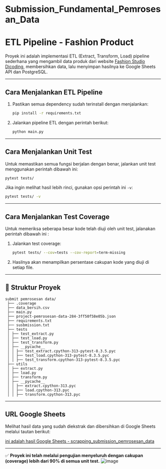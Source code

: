 # Submission_Fundamental_Pemrosesan_Data
# ETL Pipeline - Fashion Product

Proyek ini adalah implementasi ETL (Extract, Transform, Load) pipeline sederhana yang mengambil data produk dari website [Fashion Studio Dicoding](https://fashion-studio.dicoding.dev/), membersihkan data, lalu menyimpan hasilnya ke Google Sheets API dan PostgreSQL.

---

## Cara Menjalankan ETL Pipeline
1. Pastikan semua dependency sudah terinstall dengan menjalankan:

    ```bash
    pip install -r requirements.txt
    ```

2. Jalankan pipeline ETL dengan perintah berikut:

    ```bash
    python main.py
    ```

---

## Cara Menjalankan Unit Test
Untuk memastikan semua fungsi berjalan dengan benar, jalankan unit test menggunakan perintah dibawah ini:

```bash
pytest tests/
```

Jika ingin melihat hasil lebih rinci, gunakan opsi perintah ini `-v`:

```bash
pytest tests/ -v
```

---

## Cara Menjalankan Test Coverage
Untuk memeriksa seberapa besar kode telah diuji oleh unit test, jalanakan perintah dibawah ini :

1. Jalankan test coverage:

    ```bash
    pytest tests/ --cov=tests --cov-report=term-missing
    ```

2. Hasilnya akan menampilkan persentase cakupan kode yang diuji di setiap file.

---

## 📄 Struktur Proyek
```
submit pemrosesan data/
 ├── .coverage
 ├── data_bersih.csv
 ├── main.py
 ├── project-pemrosesan-data-284-3ff50f58e05b.json
 ├── requirements.txt
 ├── susbmission.txt
 ├── tests
 │ ├── test_extract.py
 │ ├── test_load.py
 │ ├── test_transform.py
 │ ├── __pycache__
 │ │ ├── test_extract.cpython-313-pytest-8.3.5.pyc
 │ │ ├── test_load.cpython-313-pytest-8.3.5.pyc
 │ │ ├── test_transform.cpython-313-pytest-8.3.5.pyc
 ├── utils
 │ ├── extract.py
 │ ├── load.py
 │ ├── transform.py
 │ ├── __pycache__
 │ │ ├── extract.cpython-313.pyc
 │ │ ├── load.cpython-313.pyc
 │ │ ├── transform.cpython-313.pyc
```

---

## URL Google Sheets
Melihat hasil data yang sudah diekstrak dan dibersihkan di Google Sheets melalui tautan berikut:

[ini adalah hasil Google Sheets - scrapping_submission_pemrosesan_data](https://docs.google.com/spreadsheets/d/1iB08iXSlxkY_oG-sSGMUtQF-bTWJoXE41akyrZgPv2A)

---

✅ **Proyek ini telah melalui pengujian menyeluruh dengan cakupan (coverage) lebih dari 90% di semua unit test.**
![image](https://github.com/user-attachments/assets/d01dcc63-4edb-44ea-81cf-454800724493)
